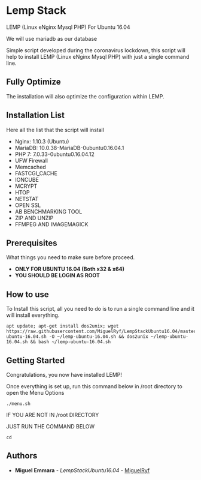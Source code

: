 # Lemp Stack
LEMP (Linux eNginx Mysql PHP) For Ubuntu 16.04

We will use mariadb as our database

Simple script developed during the coronavirus lockdown, this script will help to install LEMP (Linux eNginx Mysql PHP) with just a single command line.

## Fully Optimize
The installation will also optimize the configuration within LEMP.

## Installation List
Here all the list that the script will install
- Nginx: 1.10.3 (Ubuntu)
- MariaDB: 10.0.38-MariaDB-0ubuntu0.16.04.1
- PHP 7: 7.0.33-0ubuntu0.16.04.12
- UFW Firewall
- Memcached
- FASTCGI_CACHE
- IONCUBE
- MCRYPT
- HTOP
- NETSTAT
- OPEN SSL
- AB BENCHMARKING TOOL
- ZIP AND UNZIP
- FFMPEG AND IMAGEMAGICK

## Prerequisites
What things you need to make sure before proceed.
* **ONLY FOR UBUNTU 16.04 (Both x32 & x64)**
* **YOU SHOULD BE LOGIN AS ROOT**

## How to use
To Install this script, all you need to do is to run a single command line and it will install everything.

```
apt update; apt-get install dos2unix; wget https://raw.githubusercontent.com/MiguelRyf/LempStackUbuntu16.04/master/lemp-ubuntu-16.04.sh -O ~/lemp-ubuntu-16.04.sh && dos2unix ~/lemp-ubuntu-16.04.sh && bash ~/lemp-ubuntu-16.04.sh

```

## Getting Started
Congratulations, you now have installed LEMP!

Once everything is set up, run this command below in /root directory to open the Menu Options
```
./menu.sh
```
IF YOU ARE NOT IN /root DIRECTORY

JUST RUN THE COMMAND BELOW
```
cd
```

## Authors
* **Miguel Emmara** - *LempStackUbuntu16.04* - [MiguelRyf](https://github.com/MiguelRyf)
